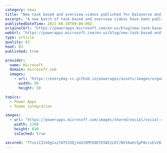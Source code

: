 ```yaml
---
category: news
title: "New task based and overview videos published for Dataverse and Dataverse for Teams"
excerpt: "A new batch of task based and overview videos have been published for Dataverse and Dataverse for Teams. These videos offer a helpful starting point for new users, and also provide some tips and tricks that could benefit existing users."
publishedDateTime: 2021-08-10T09:00:00Z
originalUrl: "https://powerapps.microsoft.com/en-us/blog/new-task-based-and-overview-videos-published-for-dataverse-and-dataverse-for-teams/"
webUrl: "https://powerapps.microsoft.com/en-us/blog/new-task-based-and-overview-videos-published-for-dataverse-and-dataverse-for-teams/"
type: article
quality: 83
heat: 83
published: true

provider:
  name: Microsoft
  domain: microsoft.com
  images:
    - url: "https://everyday-cc.github.io/powerapps/assets/images/organizations/microsoft.com-50x50.jpg"
      width: 50
      height: 50

topics:
  - Power Apps
  - Teams integration

images:
  - url: "https://powerapps.microsoft.com/images/shared/social/social-share-post-ignite.png"
    width: 1200
    height: 630
    isCached: true

secured: "fTxxiC33v6g1xz7ATV35QjimXJXMYG0EYhSWI2L6T/WV34wUs5pPAzcsEvV82jmxXBqd1ZZKM1h1YGileysrcuMQ1KWSHS9nY18Xs8silZq+qksrOSQuvGFveEe2uAH/30XKBzLwMaTvJ6vv4sM11MSf98OnSIcxPGun05CVlJZShmIBVJXti14t6of6W6v9ynsBa/BVFxSwXFA9zMLXVAWycevELxBm+xKHjXLvKKFBCdLG00nghC96zt4Le19dA+C5tyDeGn+/ZQNdD5OamkNDnwjJ4iAgzW9XVozYh/dIgG97O82SAKoes6gvdb8mJQfIlKonD+uS/775JoK1WxfqTmGsD709DJd5plHIw/o=;R/J3I6+mzuXmnE1jCd837Q=="
---
```


